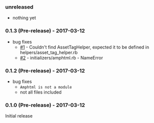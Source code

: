 ### unreleased

* nothing yet

### 0.1.3 (Pre-release) - 2017-03-12

* bug fixes
    * [#1](https://github.com/jonhue/amphtml/issues/1) - Couldn't find AssetTagHelper, expected it to be defined in helpers/asset_tag_helper.rb
    * [#2](https://github.com/jonhue/amphtml/issues/2) - initializers/amphtml.rb - NameError

### 0.1.2 (Pre-release) - 2017-03-12

* bug fixes
    * `Amphtml is not a module`
    * not all files included

### 0.1.0 (Pre-release) - 2017-03-12

Initial release
